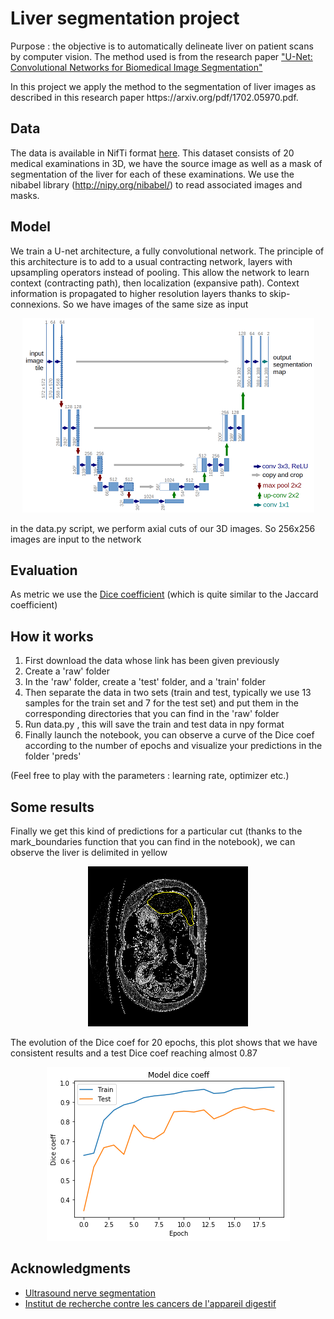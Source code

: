 # Liver segmentation project
<p>Purpose : the objective is to automatically delineate liver on patient scans by computer vision. The method used is from the research paper <a href="https://arxiv.org/pdf/1505.04597.pdf">"U-Net: Convolutional Networks for Biomedical
Image Segmentation"</a></p>
<p>In this project we apply the method to the segmentation of liver images as described in this research paper https://arxiv.org/pdf/1702.05970.pdf.
 </p>

## Data
The data is available in NifTi format <a href='https://www.dropbox.com/s/8h2avwtk8cfzl49/ircad-dataset.zip?dl=0'>here</a>. 
This dataset consists of 20 medical examinations in 3D, we have the source image as well as a mask of segmentation of the liver for each of these examinations. We use the nibabel library (http://nipy.org/nibabel/) to read associated images and masks.

## Model
<p>We train a U-net architecture, a fully convolutional network. The principle of this architecture is to add to a usual contracting network, layers with upsampling operators instead of pooling. This allow the network to learn context (contracting path), then localization (expansive path). Context information is propagated to higher resolution layers thanks to skip-connexions. So we have images of the same size as input</p>


<p align="center"><img src="img/u-net-architecture.png" style></img></p>


<p>in the data.py script, we perform axial cuts of our 3D images. So 256x256 images are input to the network</p>

## Evaluation

As metric we use the <a href='https://en.wikipedia.org/wiki/S%C3%B8rensen%E2%80%93Dice_coefficient'>Dice coefficient</a> (which is quite similar to the Jaccard coefficient)

## How it works
<ol><li>First download the data whose link has been given previously</li>
<li>Create a 'raw' folder
<li>In the 'raw' folder, create a 'test' folder, and a 'train' folder
<li>Then separate the data in two sets (train and test, typically we use 13 samples for the train set and 7 for the test set) and put them in the corresponding directories that you can find in the 'raw' folder</li>
<li>Run data.py , this will save the train and test data in npy format</li>
<li>Finally launch the notebook, you can observe a curve of the Dice coef according to the number of epochs and visualize your predictions in the folder 'preds'</li>
 </ol>
 (Feel free to play with the parameters : learning rate, optimizer etc.)
 
 ## Some results
 
 
<p>Finally we get this kind of predictions for a particular cut (thanks to the mark_boundaries function that you can find in the notebook), we can observe the liver is delimited in yellow</p>
<p align="center"><img src="img/segmentation-example1.png"></img></p>

<p>The evolution of the Dice coef for 20 epochs, this plot shows that we have consistent results and a test Dice coef reaching almost 0.87</p>
<p align="center"><img src="img/dice-20epochs-example.png"></img></p>

## Acknowledgments

* <a href='https://github.com/jocicmarko/ultrasound-nerve-segmentation'>Ultrasound nerve segmentation</a>
* <a href='https://www.ircad.fr/fr/'>Institut de recherche contre les cancers de l'appareil digestif</a>
